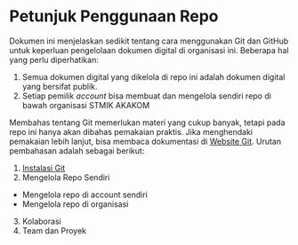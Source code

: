 # Petunjuk Penggunaan Repo

Dokumen ini menjelaskan sedikit tentang cara menggunakan Git dan GitHub untuk keperluan pengelolaan dokumen digital di organisasi ini. Beberapa hal yang perlu diperhatikan:

1. Semua dokumen digital yang dikelola di repo ini adalah dokumen digital yang bersifat publik.
2. Setiap pemilik *account* bisa membuat dan mengelola sendiri repo di bawah organisasi STMIK AKAKOM

Membahas tentang Git memerlukan materi yang cukup banyak, tetapi pada repo ini hanya akan dibahas pemakaian praktis. Jika menghendaki pemakaian lebih lanjut, bisa membaca dokumentasi di [Website Git](https://www.git-scm.com). Urutan pembahasan adalah sebagai berikut:

1.  [Instalasi Git](91-install-git.md)
2.  Mengelola Repo Sendiri
  * Mengelola repo di account sendiri
  * Mengelola repo di organisasi
3.  Kolaborasi
4.  Team dan Proyek

